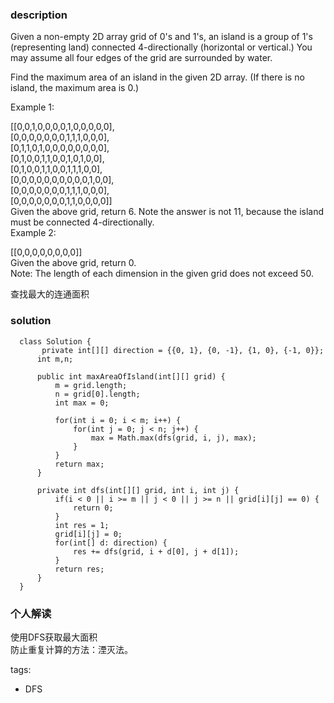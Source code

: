 ### description    
  Given a non-empty 2D array grid of 0's and 1's, an island is a group of 1's (representing land) connected 4-directionally (horizontal or vertical.) You may assume all four edges of the grid are surrounded by water.  
    
  Find the maximum area of an island in the given 2D array. (If there is no island, the maximum area is 0.)  
    
  Example 1:  
    
  [[0,0,1,0,0,0,0,1,0,0,0,0,0],  
   [0,0,0,0,0,0,0,1,1,1,0,0,0],  
   [0,1,1,0,1,0,0,0,0,0,0,0,0],  
   [0,1,0,0,1,1,0,0,1,0,1,0,0],  
   [0,1,0,0,1,1,0,0,1,1,1,0,0],  
   [0,0,0,0,0,0,0,0,0,0,1,0,0],  
   [0,0,0,0,0,0,0,1,1,1,0,0,0],  
   [0,0,0,0,0,0,0,1,1,0,0,0,0]]  
  Given the above grid, return 6. Note the answer is not 11, because the island must be connected 4-directionally.  
  Example 2:  
    
  [[0,0,0,0,0,0,0,0]]  
  Given the above grid, return 0.  
  Note: The length of each dimension in the given grid does not exceed 50.  
    
  查找最大的连通面积  
### solution    
```    
  class Solution {  
       private int[][] direction = {{0, 1}, {0, -1}, {1, 0}, {-1, 0}};  
      int m,n;  
    
      public int maxAreaOfIsland(int[][] grid) {  
          m = grid.length;  
          n = grid[0].length;  
          int max = 0;  
            
          for(int i = 0; i < m; i++) {  
              for(int j = 0; j < n; j++) {  
                  max = Math.max(dfs(grid, i, j), max);                  
              }  
          }  
          return max;  
      }  
    
      private int dfs(int[][] grid, int i, int j) {  
          if(i < 0 || i >= m || j < 0 || j >= n || grid[i][j] == 0) {  
              return 0;  
          }  
          int res = 1;  
          grid[i][j] = 0;  
          for(int[] d: direction) {  
              res += dfs(grid, i + d[0], j + d[1]);  
          }  
          return res;  
      }  
  }  
```    
    
### 个人解读    
  使用DFS获取最大面积  
  防止重复计算的方法：湮灭法。  
    
tags:    
  -  DFS  
